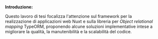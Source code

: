 **Introduzione:**

Questo lavoro di tesi focalizza l\'attenzione sul framework per la realizzazione di applicazioni web Nuxt e sulla libreria per *Object relational mapping* TypeORM, proponendo alcune soluzioni implementative intese a migliorare la qualità, la manutenibilità e la scalabilità del codice. 

